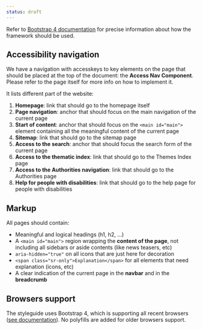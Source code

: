 ```yaml
---
status: draft
---
```

Refer to [Bootstrap 4 documentation](http://v4-alpha.getbootstrap.com/getting-started/accessibility/) for precise information about how the framework should be used.

## Accessibility navigation

We have a navigation with accesskeys to key elements on the page that should be placed at the top of the document: the **Access Nav Component**. Please refer to the page itself for more info on how to implement it.

It lists different part of the website:

1. **Homepage**: link that should go to the homepage itself
2. **Page navigation**: anchor that should focus on the main navigation of the current page
3. **Start of content**: anchor that should focus on the `<main id="main">` element containing all the meaningful content of the current page
4. **Sitemap**: link that should go to the sitemap page
5. **Access to the search**: anchor that should focus the search form of the current page
6. **Access to the thematic index**: link that should go to the Themes Index page
7. **Access to the Authorities navigation**: link that should go to the Authorities page
8. **Help for people with disabilities**: link that should go to the help page for people with disabilities

## Markup

All pages should contain:

- Meaningful and logical headings (h1, h2, ...)
- A `<main id="main">` region wrapping the **content of the page**, not including all sidebars or aside contents (like news teasers, etc)
- `aria-hidden="true"` on all icons that are just here for decoration
- `<span class="sr-only">Explanation</span>` for all elements that need explanation (icons, etc)
- A clear indication of the current page in the **navbar** and in the **breadcrumb**

## Browsers support

The styleguide uses Bootstrap 4, which is supporting all recent browsers ([see documentation](http://v4-alpha.getbootstrap.com/getting-started/browsers-devices/#supported-browsers)). No polyfills are added for older browsers support.
